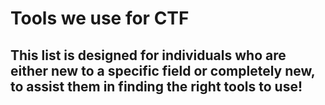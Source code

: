 # Tools we use for CTF
This list is designed for individuals who are either new to a specific field or completely new, to assist them in finding the right tools to use!
---
